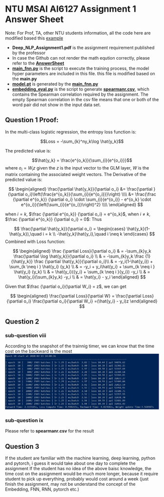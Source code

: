 # NTU MSAI AI6127 Assignment 1 Answer Sheet

Note: For Prof, TA, other NTU students information,
all the code here are modified based this [example](https://github.com/pytorch/examples/tree/master/word_language_model)

- **Deep_NLP_Assignment1.pdf** is the assignment requirement published by the professor
- In case the Github can not render the math eqution correctly, please refer to the [**AnswerSheet**](Answersheet.pdf)
- [**main_fnn.py**](main_fnn.py) is the script to execute the training process, the model hyper parameters are included in this file. this
file is modified based on the **main.py**
- [**model.pt**](model.pt) is generated by the [**main_fnn.py**](main_fnn.py)
- [**embedding_eval.py**](embedding_eval.py) is the script to generate [**spearmanr.csv**](spearmanr.csv), which contains the Spearman correlation required by the assignment. The empty Spearman correlation in the csv file means that one  or both of the word pair did not show in the input data set.


## Question 1 Proof:

In the multi-class logistic regression, the entropy loss function is:

$$Loss = -\sum_{k}^ny_k\log \hat{y_k}$$

 The predicted value is:

$$\hat{y_k} = \frac{e^{o_k}}{\sum_{i}{e^{o_i}}}$$
where $o_i = W_iz$ given the $z$ is the input vector to the GLM layer, $W$ is the matrix containing the associated weight vectors.
The Derivative of the predicted value is:

$$
\begin{aligned}
\frac{\partial \hat{y_k}}{\partial o_i}
&= \frac{\partial }{\partial o_i}\left(\frac{e^{o_k}}{\sum_{i}{e^{o_i}}}\right) \\\\
&= \frac{\frac {\partial e^{o_k}} {\partial o_i} \cdot \sum_{i}{e^{o_i}} - e^{o_k} \cdot e^{o_i}}{\left(\sum_{i}{e^{o_i}}\right)^2} \\\\
\end{aligned}
$$

when $i=k$, $\frac {\partial e^{o_k}} {\partial o_i} = e^{o_k}$,
when $i \neq k$, $\frac {\partial e^{o_k}} {\partial o_i} = 0$:
Thus

$$
\frac{\partial \hat{y_k}}{\partial o_i} =
\begin{cases}
    \hat{y_k}(1-\hat{y_k}),\quad i = k \\
    -\hat{y_k}\hat{y_i},\quad i \neq k
\end{cases}
$$
Combined with Loss function:

$$
\begin{aligned}
\frac {\partial Loss}{\partial o_i}
& = -\sum_{k}y_k \frac{\partial \log \hat{y_k}}{\partial o_i} \\
& = -\sum_{k}y_k \frac {1}{\hat{y_k}} \frac {\partial \hat{y_k}}{\partial o_i}\\
& = -y_i(1-\hat{y_i}) + \sum_{k \neq i }  \hat{y_i} {y_k} \\
& = -y_i + y_i\hat{y_i} + \sum_{k \neq i } \hat{y_i} {y_k} \\
& = \hat{y_i}({y_i} + \sum_{k \neq i }{y_i}) -y_i \\
& = \hat{y_i}(\sum_{k}y_k) -y_i \\
& = \hat{y_i} - y_i
\end{aligned}
$$

Given that $\frac {\partial o_i}{\partial W_i} = z$, we can get 

$$
\begin{aligned}
\frac{\partial Loss}{\partial W} =
\frac{\partial Loss}{\partial o_i} \frac{\partial o_i}{\partial W_i} =(\hat{y_i} - y_i)z
\end{aligned}
$$

## Question 2

### sub-question viii

According to the snapshot of the trainnig timer, we can know that the time cost on the backward is the most
![Training Timer](./snapshot.png)

### sub-question ix

Please refer to **spearmanr.csv** for the result

## Question 3

If the student are familiar with the machine learning, deep learning, python and pytorch, i guess it would take about one day to complete the assignment 
If the student has no idea of the above baisc knowledge, the time cost on the assignment would be much more longer, because it require student to pick up everything, probably would cost around a week (just finish the assignment, may not be understand the concept of the Embedding, FNN, RNN, pytorch etc.)